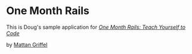 # One Month Rails

This is Doug's sample application for 
[*One Month Rails: Teach Yourself to Code*](http://onemonthrails.com)

by [Mattan Griffel](http://mattangriffel.com)

